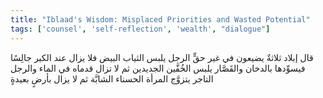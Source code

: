 ```yaml
---
title: "Iblaad's Wisdom: Misplaced Priorities and Wasted Potential"
tags: ['counsel', 'self-reflection', 'wealth', "dialogue"]
---
```


 قال إبلاد ثلاثةٌ يضيعون في غير حقٍّ الرجل يلبس الثياب البيض فلا يزال عند الكير جالِسًا فيسوِّدها بالدخان والقَصَّار يلبس الخُفَّين الجديدين ثم لا تزال قدماه في الماء والرجل التاجر يتزوَّج المرأة الحسناء الشابَّة ثم لا يزال بأرضٍ بعيدةٍ
